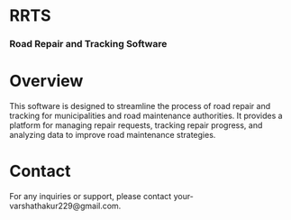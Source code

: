 # RRTS
<h3>Road Repair and Tracking Software</h3>

<h1>Overview</h1>
This software is designed to streamline the process of road repair and tracking for municipalities and road maintenance authorities.
It provides a platform for managing repair requests, tracking repair progress, and analyzing data to improve road maintenance strategies.

<h1>Contact</h1>
For any inquiries or support, please contact your-varshathakur229@gmail.com.
